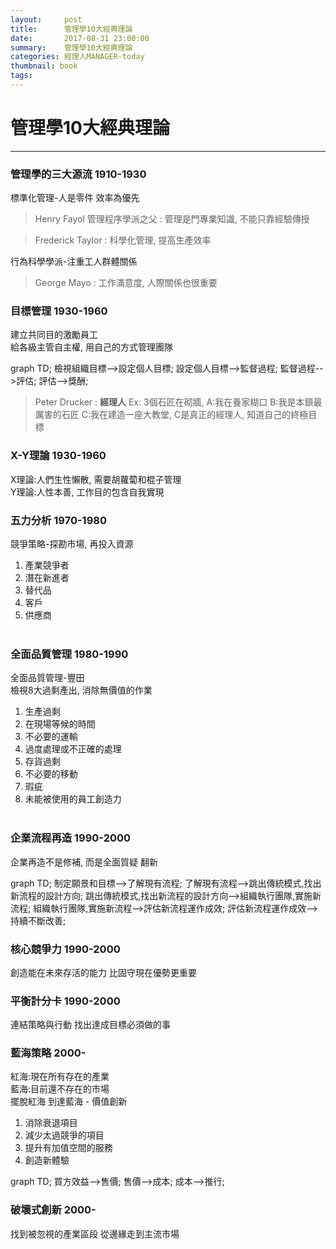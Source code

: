 ```yaml
---
layout:     post
title:      管理學10大經典理論
date:       2017-08-31 23:00:00
summary:    管理學10大經典理論
categories: 經理人MANAGER-today 
thumbnail: book
tags:
---
```


# 管理學10大經典理論
---

### 管理學的三大源流 1910-1930
標準化管理-人是零件 效率為優先
>Henry Fayol 管理程序學派之父 : 管理是門專業知識, 不能只靠經驗傳授 
 
>Frederick Taylor : 科學化管理, 提高生產效率


行為科學學派-注重工人群體關係
>George Mayo : 工作滿意度, 人際關係也很重要

### 目標管理 1930-1960
建立共同目的激勵員工<br> 
給各級主管自主權, 用自己的方式管理團隊
<div class="mermaid">
graph TD;
    檢視組織目標-->設定個人目標;
    設定個人目標-->監督過程;
    監督過程-->評估;
    評估-->獎酬;
</div>

>Peter Drucker : **經理人** Ex: 3個石匠在砌牆, A:我在養家糊口 B:我是本鎮最厲害的石匠 C:我在建造一座大教堂, C是真正的經理人, 知道自己的終極目標

### X-Y理論 1930-1960
X理論:人們生性懶散, 需要胡蘿蔔和棍子管理<br>
Y理論:人性本善, 工作目的包含自我實現

### 五力分析 1970-1980
競爭策略-探勘市場, 再投入資源
1. 產業競爭者
2. 潛在新進者
3. 替代品
4. 客戶
5. 供應商<br><br>

### 全面品質管理 1980-1990
全面品質管理-豐田<br>
檢視8大過剩產出, 消除無價值的作業
1. 生產過剩
2. 在現場等候的時間
3. 不必要的運輸
4. 過度處理或不正確的處理
5. 存貨過剩
6. 不必要的移動
7. 瑕疵
8. 未能被使用的員工創造力<br><br>

### 企業流程再造 1990-2000
企業再造不是修補, 而是全面質疑 翻新

<div class="mermaid">
graph TD;
    制定願景和目標-->了解現有流程;
    了解現有流程-->跳出傳統模式,找出新流程的設計方向;
    跳出傳統模式,找出新流程的設計方向-->組織執行團隊,實施新流程;
    組織執行團隊,實施新流程-->評估新流程運作成效;
    評估新流程運作成效-->持續不斷改善;
</div>

### 核心競爭力 1990-2000
創造能在未來存活的能力 比固守現在優勢更重要

### 平衡計分卡 1990-2000
連結策略與行動 找出達成目標必須做的事

### 藍海策略 2000-
紅海:現在所有存在的產業<br>
藍海:目前還不存在的市場<br>
擺脫紅海 到達藍海 - 價值創新
1. 消除衰退項目
2. 減少太過競爭的項目
3. 提升有加值空間的服務
4. 創造新體驗

<div class="mermaid">
graph TD;
    買方效益-->售價;
    售價-->成本;
    成本-->推行;
</div>


### 破壞式創新 2000-
找到被忽視的產業區段 從邊緣走到主流市場




